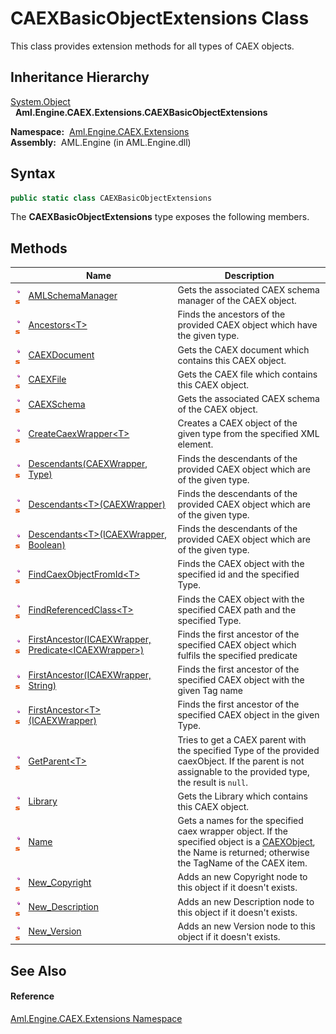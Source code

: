 CAEXBasicObjectExtensions Class
===============================
This class provides extension methods for all types of CAEX objects.


Inheritance Hierarchy
---------------------
[System.Object][1]  
  **Aml.Engine.CAEX.Extensions.CAEXBasicObjectExtensions**  

  **Namespace:**  [Aml.Engine.CAEX.Extensions][2]  
  **Assembly:**  AML.Engine (in AML.Engine.dll)

Syntax
------

```csharp
public static class CAEXBasicObjectExtensions
```

The **CAEXBasicObjectExtensions** type exposes the following members.


Methods
-------

                                 | Name                                                          | Description                                                                                                                                                      
-------------------------------- | ------------------------------------------------------------- | ---------------------------------------------------------------------------------------------------------------------------------------------------------------- 
![Public method]![Static member] | [AMLSchemaManager][3]                                         | Gets the associated CAEX schema manager of the CAEX object.                                                                                                      
![Public method]![Static member] | [Ancestors&lt;T>][4]                                          | Finds the ancestors of the provided CAEX object which have the given type.                                                                                       
![Public method]![Static member] | [CAEXDocument][5]                                             | Gets the CAEX document which contains this CAEX object.                                                                                                          
![Public method]![Static member] | [CAEXFile][6]                                                 | Gets the CAEX file which contains this CAEX object.                                                                                                              
![Public method]![Static member] | [CAEXSchema][7]                                               | Gets the associated CAEX schema of the CAEX object.                                                                                                              
![Public method]![Static member] | [CreateCaexWrapper&lt;T>][8]                                  | Creates a CAEX object of the given type from the specified XML element.                                                                                          
![Public method]![Static member] | [Descendants(CAEXWrapper, Type)][9]                           | Finds the descendants of the provided CAEX object which are of the given type.                                                                                   
![Public method]![Static member] | [Descendants&lt;T>(CAEXWrapper)][10]                          | Finds the descendants of the provided CAEX object which are of the given type.                                                                                   
![Public method]![Static member] | [Descendants&lt;T>(ICAEXWrapper, Boolean)][11]                | Finds the descendants of the provided CAEX object which are of the given type.                                                                                   
![Public method]![Static member] | [FindCaexObjectFromId&lt;T>][12]                              | Finds the CAEX object with the specified id and the specified Type.                                                                                              
![Public method]![Static member] | [FindReferencedClass&lt;T>][13]                               | Finds the CAEX object with the specified CAEX path and the specified Type.                                                                                       
![Public method]![Static member] | [FirstAncestor(ICAEXWrapper, Predicate&lt;ICAEXWrapper>)][14] | Finds the first ancestor of the specified CAEX object which fulfils the specified predicate                                                                      
![Public method]![Static member] | [FirstAncestor(ICAEXWrapper, String)][15]                     | Finds the first ancestor of the specified CAEX object with the given Tag name                                                                                    
![Public method]![Static member] | [FirstAncestor&lt;T>(ICAEXWrapper)][16]                       | Finds the first ancestor of the specified CAEX object in the given Type.                                                                                         
![Public method]![Static member] | [GetParent&lt;T>][17]                                         | Tries to get a CAEX parent with the specified Type of the provided caexObject. If the parent is not assignable to the provided type, the result is `null`.       
![Public method]![Static member] | [Library][18]                                                 | Gets the Library which contains this CAEX object.                                                                                                                
![Public method]![Static member] | [Name][19]                                                    | Gets a names for the specified caex wrapper object. If the specified object is a [CAEXObject][20], the Name is returned; otherwise the TagName of the CAEX item. 
![Public method]![Static member] | [New_Copyright][21]                                           | Adds an new Copyright node to this object if it doesn't exists.                                                                                                  
![Public method]![Static member] | [New_Description][22]                                         | Adds an new Description node to this object if it doesn't exists.                                                                                                
![Public method]![Static member] | [New_Version][23]                                             | Adds an new Version node to this object if it doesn't exists.                                                                                                    


See Also
--------

#### Reference
[Aml.Engine.CAEX.Extensions Namespace][2]  

[1]: https://docs.microsoft.com/dotnet/api/system.object
[2]: ../README.md
[3]: AMLSchemaManager.md
[4]: Ancestors__1.md
[5]: CAEXDocument.md
[6]: CAEXFile.md
[7]: CAEXSchema.md
[8]: CreateCaexWrapper__1.md
[9]: Descendants.md
[10]: Descendants__1.md
[11]: Descendants__1_1.md
[12]: FindCaexObjectFromId__1.md
[13]: FindReferencedClass__1.md
[14]: FirstAncestor.md
[15]: FirstAncestor_1.md
[16]: FirstAncestor__1.md
[17]: GetParent__1.md
[18]: Library.md
[19]: Name.md
[20]: ../../Aml.Engine.CAEX/CAEXObject/README.md
[21]: New_Copyright.md
[22]: New_Description.md
[23]: New_Version.md
[24]: https://www.automationml.org
[25]: ../../icons/logoShade.png
[Public method]: ../../icons/pubmethod.gif "Public method"
[Static member]: ../../icons/static.gif "Static member"